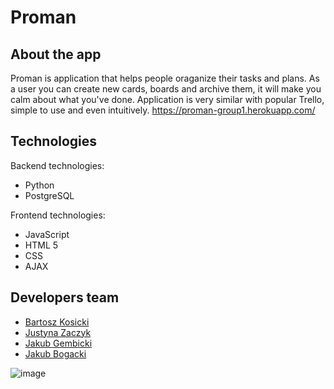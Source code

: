 # Proman

## About the app

Proman is application that helps people oraganize their tasks and plans. 
As a user you can create new cards, boards and archive them, it will make you calm about what you've done.
Application is very similar with popular Trello, simple to use and even intuitively.
https://proman-group1.herokuapp.com/


## Technologies

Backend technologies:

- Python
- PostgreSQL

Frontend technologies:

- JavaScript
- HTML 5
- CSS
- AJAX

## Developers team

* [Bartosz Kosicki](https://github.com/BartoszKosicki)
* [Justyna Zaczyk](https://github.com/justyna-eevee)
* [Jakub Gembicki](https://github.com/JakubGem)
* [Jakub Bogacki](https://github.com/kuba-bogacki)


![image](https://user-images.githubusercontent.com/89380131/165123538-82d86370-f98a-42a3-ae9f-6bea66f57466.png)
